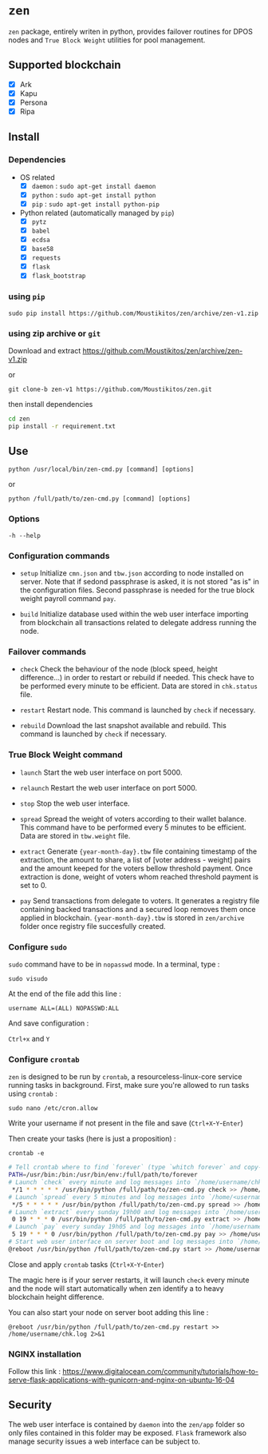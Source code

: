 # `zen`

`zen` package, entirely writen in python, provides failover routines for DPOS
nodes and `True Block Weight` utilities for pool management.

## Supported blockchain

 * [X] Ark
 * [X] Kapu
 * [X] Persona
 * [X] Ripa

## Install

### Dependencies

  - OS related
    * [X] `daemon` : `sudo apt-get install daemon`
    * [X] `python` : `sudo apt-get install python`
    * [X] `pip` : `sudo apt-get install python-pip`

  - Python related (automatically managed by `pip`)
    * [X] `pytz`
    * [X] `babel`
    * [X] `ecdsa`
    * [X] `base58`
    * [X] `requests`
    * [X] `flask`
    * [X] `flask_bootstrap`

### using `pip`

`sudo pip install https://github.com/Moustikitos/zen/archive/zen-v1.zip`

### using zip archive or `git`

Download and extract https://github.com/Moustikitos/zen/archive/zen-v1.zip 

or 

`git clone-b zen-v1 https://github.com/Moustikitos/zen.git`

then install dependencies

```bash
cd zen
pip install -r requirement.txt
```

## Use

`python /usr/local/bin/zen-cmd.py [command] [options]`

or

`python /full/path/to/zen-cmd.py [command] [options]`

### Options

  `-h --help`

### Configuration commands

  - `setup`
  Initialize `cmn.json` and `tbw.json` according to node installed on
  server. Note that if sedond passphrase is asked, it is not stored "as is" in
  the configuration files. Second passphrase is needed for the true block weight
  payroll command `pay`.

  - `build`
  Initialize database used within the web user interface importing from
  blockchain all transactions related to delegate address running the node.

### Failover commands

  - `check`
  Check the behaviour of the node (block speed, height difference...) in order
  to restart or rebuild if needed. This check have to be performed every
  minute to be efficient. Data are stored in `chk.status` file.

  - `restart`
  Restart node. This command is launched by `check` if necessary.

  - `rebuild`
  Download the last snapshot available and rebuild. This command is launched by
  `check` if necessary.

### True Block Weight command

  - `launch`
  Start the web user interface on port 5000.

  - `relaunch`
  Restart the web user interface on port 5000.

  - `stop`
  Stop the web user interface.

  - `spread`
  Spread the weight of voters according to their wallet balance. This command
  have to be performed every 5 minutes to be efficient. Data are stored in
  `tbw.weight` file.

  - `extract`
  Generate `{year-month-day}.tbw` file containing timestamp of the extraction,
  the amount to share, a list of [voter address - weight] pairs and the amount
  keeped for the voters bellow threshold payment. Once extraction is done,
  weight of voters whom reached threshold payment is set to 0.

  - `pay`
  Send transactions from delegate to voters. It generates a registry file
  containing backed transactions and a secured loop removes them once applied
  in blockchain. `{year-month-day}.tbw` is stored in `zen/archive` folder once
  registry file succesfully created.

### Configure `sudo`

`sudo` command have to be in `nopasswd` mode. In a terminal, type :

`sudo visudo`

At the end of the file add this line :

`username ALL=(ALL) NOPASSWD:ALL`

And save configuration :

`Ctrl+x` and `Y`

### Configure `crontab`

`zen` is designed to be run by `crontab`, a resourceless-linux-core service
running tasks in background. First, make sure you're allowed to run tasks using 
`crontab` :

`sudo nano /etc/cron.allow`

Write your username if not present in the file and save (`Ctrl+X`-`Y`-`Enter`)

Then create your tasks (here is just a proposition) :

`crontab -e`

```bash
# Tell crontab where to find `forever` (type `whitch forever` and copy-paste)
PATH=/usr/bin:/bin:/usr/bin/env:/full/path/to/forever
# Launch `check` every minute and log messages into `/home/username/chk.log`
 */1 * * * * * /usr/bin/python /full/path/to/zen-cmd.py check >> /home/username/chk.log 2>&1
# Launch `spread` every 5 minutes and log messages into `/home/<username>/tbw.log`
 */5 * * * * * /usr/bin/python /full/path/to/zen-cmd.py spread >> /home/username/tbw.log 2>&1
# Launch `extract` every sunday 19h00 and log messages into `/home/username/tbw.log`
 0 19 * * * 0 /usr/bin/python /full/path/to/zen-cmd.py extract >> /home/username/tbw.log 2>&1
# Launch `pay` every sunday 19h05 and log messages into `/home/username/tbw.log`
 5 19 * * * 0 /usr/bin/python /full/path/to/zen-cmd.py pay >> /home/username/tbw.log 2>&1
# Start web user interface on server boot and log messages into `/home/username/flask.log`
@reboot /usr/bin/python /full/path/to/zen-cmd.py start >> /home/username/flask.log 2>&1
```
Close and apply `crontab` tasks (`Ctrl+X`-`Y`-`Enter`)

The magic here is if your server restarts, it will launch `check` every minute
and the node will start automatically when zen identify a to heavy blockchain
height difference.

You can also start your node on server boot adding this line :

`@reboot /usr/bin/python /full/path/to/zen-cmd.py restart >> /home/username/chk.log 2>&1`


### NGINX installation
Follow this link : https://www.digitalocean.com/community/tutorials/how-to-serve-flask-applications-with-gunicorn-and-nginx-on-ubuntu-16-04

## Security

The web user interface is contained by `daemon` into the `zen/app` folder so
only files contained in this folder may be exposed. `Flask` framework also
manage security issues a web interface can be subject to.
